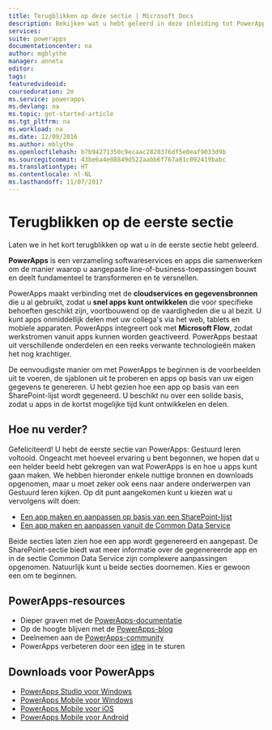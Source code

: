 ```yaml
---
title: Terugblikken op deze sectie | Microsoft Docs
description: Bekijken wat u hebt geleerd in deze inleiding tot PowerApps
services: 
suite: powerapps
documentationcenter: na
author: mgblythe
manager: anneta
editor: 
tags: 
featuredvideoid: 
courseduration: 2m
ms.service: powerapps
ms.devlang: na
ms.topic: get-started-article
ms.tgt_pltfrm: na
ms.workload: na
ms.date: 12/09/2016
ms.author: mblythe
ms.openlocfilehash: b7b94271350c9ecaac2820376df5e0eaf9033d9b
ms.sourcegitcommit: 43be6a4e08849d522aabb6f767a81c092419babc
ms.translationtype: HT
ms.contentlocale: nl-NL
ms.lasthandoff: 11/07/2017
---
```

# <a name="review-the-first-section"></a>Terugblikken op de eerste sectie
Laten we in het kort terugblikken op wat u in de eerste sectie hebt geleerd.

**PowerApps** is een verzameling softwareservices en apps die samenwerken om de manier waarop u aangepaste line-of-business-toepassingen bouwt en deelt fundamenteel te transformeren en te versnellen.

PowerApps maakt verbinding met de **cloudservices en gegevensbronnen** die u al gebruikt, zodat u **snel apps kunt ontwikkelen** die voor specifieke behoeften geschikt zijn, voortbouwend op de vaardigheden die u al bezit. U kunt apps onmiddellijk delen met uw collega's via het web, tablets en mobiele apparaten. PowerApps integreert ook met **Microsoft Flow**, zodat werkstromen vanuit apps kunnen worden geactiveerd. PowerApps bestaat uit verschillende onderdelen en een reeks verwante technologieën maken het nog krachtiger.

De eenvoudigste manier om met PowerApps te beginnen is de voorbeelden uit te voeren, de sjablonen uit te proberen en apps op basis van uw eigen gegevens te genereren. U hebt gezien hoe een app op basis van een SharePoint-lijst wordt gegeneerd. U beschikt nu over een solide basis, zodat u apps in de kortst mogelijke tijd kunt ontwikkelen en delen. 

## <a name="whats-next"></a>Hoe nu verder?
Gefeliciteerd! U hebt de eerste sectie van PowerApps: Gestuurd leren voltooid. Ongeacht met hoeveel ervaring u bent begonnen, we hopen dat u een helder beeld hebt gekregen van wat PowerApps is en hoe u apps kunt gaan maken. We hebben hieronder enkele nuttige bronnen en downloads opgenomen, maar u moet zeker ook eens naar andere onderwerpen van Gestuurd leren kijken. Op dit punt aangekomen kunt u kiezen wat u vervolgens wilt doen:

* [Een app maken en aanpassen op basis van een SharePoint-lijst](learning-spo-app-generate.md)
* [Een app maken en aanpassen vanuit de Common Data Service](learning-case-app-generate.md) 

Beide secties laten zien hoe een app wordt gegenereerd en aangepast. De SharePoint-sectie biedt wat meer informatie over de gegenereerde app en in de sectie Common Data Service zijn complexere aanpassingen opgenomen. Natuurlijk kunt u beide secties doornemen. Kies er gewoon een om te beginnen. 

## <a name="powerapps-resources"></a>PowerApps-resources
* Dieper graven met de [PowerApps-documentatie](https://powerapps.microsoft.com/tutorials/getting-started/)
* Op de hoogte blijven met de [PowerApps-blog](https://powerapps.microsoft.com/blog/)
* Deelnemen aan de [PowerApps-community](https://powerusers.microsoft.com/t5/PowerApps-Community/ct-p/PowerApps1)
* PowerApps verbeteren door een [idee](https://powerusers.microsoft.com/t5/PowerApps-Ideas/idb-p/PowerAppsIdeas) in te sturen

## <a name="powerapps-downloads"></a>Downloads voor PowerApps
* [PowerApps Studio voor Windows](https://aka.ms/powerappswin)
* [PowerApps Mobile voor Windows](https://aka.ms/powerappswin)
* [PowerApps Mobile voor iOS](https://aka.ms/powerappsios)
* [PowerApps Mobile voor Android](https://aka.ms/powerappsandroid)

